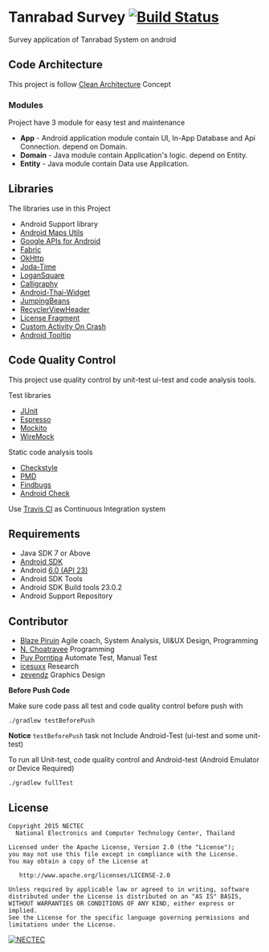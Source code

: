 # Tanrabad Survey [![Build Status](https://travis-ci.org/nectec-wisru/android-TanrabadSurvey.svg?branch=master)](https://travis-ci.org/nectec-wisru/android-TanrabadSurvey)

Survey application of Tanrabad System on android 

## Code Architecture

This project is follow [Clean Architecture](https://blog.8thlight.com/uncle-bob/2012/08/13/the-clean-architecture.html) Concept

### Modules
Project have 3 module for easy test and maintenance

- **App** - Android application module contain UI, In-App Database and Api Connection. depend on Domain.
- **Domain** - Java module contain Application's logic. depend on Entity.
- **Entity** - Java module contain Data use Application.

## Libraries
The libraries use in this Project

- Android Support library
- [Android Maps Utils](http://googlemaps.github.io/android-maps-utils/)
- [Google APIs for Android](https://developers.google.com/android/guides/overview)
- [Fabric](https://fabric.io/)
- [OkHttp](https://github.com/square/okhttp)
- [Joda-Time](http://www.joda.org/joda-time/)
- [LoganSquare](https://github.com/bluelinelabs/LoganSquare)
- [Calligraphy](https://github.com/chrisjenx/Calligraphy)
- [Android-Thai-Widget](https://github.com/nectec-wisru/android-ThaiWidget)
- [JumpingBeans](https://github.com/frakbot/JumpingBeans)
- [RecyclerViewHeader](https://github.com/blipinsk/RecyclerViewHeader)
- [License Fragment](https://github.com/first087/Android-License-Fragment)
- [Custom Activity On Crash](https://github.com/Ereza/CustomActivityOnCrash)
- [Android Tooltip](https://github.com/sephiroth74/android-target-tooltip)


## Code Quality Control
This project use quality control by unit-test ui-test and code analysis tools.

Test libraries

- [JUnit](http://junit.org/)
- [Espresso](https://google.github.io/android-testing-support-library/)
- [Mockito](http://mockito.org/)
- [WireMock](http://wiremock.org/)

Static code analysis tools

- [Checkstyle](http://checkstyle.sourceforge.net/) 
- [PMD](https://pmd.github.io/)
- [Findbugs](http://findbugs.sourceforge.net/)
- [Android Check](https://github.com/noveogroup/android-check)

Use [Travis CI](https://travis-ci.org/) as Continuous Integration system

## Requirements

- Java SDK 7 or Above
- [Android SDK](http://developer.android.com/sdk/index.html)
- Android [6.0 (API 23) ](http://developer.android.com/tools/revisions/platforms.html#6.0)
- Android SDK Tools
- Android SDK Build tools 23.0.2
- Android Support Repository

## Contributor

- [Blaze Piruin](https://github.com/Blazei) Agile coach, System Analysis, UI&UX Design,  Programming 
- [N. Choatravee](https://github.com/chncs23) Programming
- [Puy Porntipa](https://github.com/porntipa) Automate Test, Manual Test
- [icesuxx](https://github.com/icesuxx) Research
- [zevendz](https://www.facebook.com/zevendz) Graphics Design

**Before Push Code**

Make sure code pass all test and code quality control before push with 

```cli
./gradlew testBeforePush
```

**Notice** `testBeforePush` task not Include Android-Test (ui-test and some unit-test) 

To run all Unit-test, code quality control and Android-test (Android Emulator or Device Required)

```cli
./gradlew fullTest
```


## License

    Copyright 2015 NECTEC
      National Electronics and Computer Technology Center, Thailand

    Licensed under the Apache License, Version 2.0 (the "License");
    you may not use this file except in compliance with the License.
    You may obtain a copy of the License at

       http://www.apache.org/licenses/LICENSE-2.0

    Unless required by applicable law or agreed to in writing, software
    distributed under the License is distributed on an "AS IS" BASIS,
    WITHOUT WARRANTIES OR CONDITIONS OF ANY KIND, either express or implied.
    See the License for the specific language governing permissions and
    limitations under the License.
    

[![NECTEC](http://www.nectec.or.th/themes/nectec/img/logo.png)](https://www.nectec.or.th)
